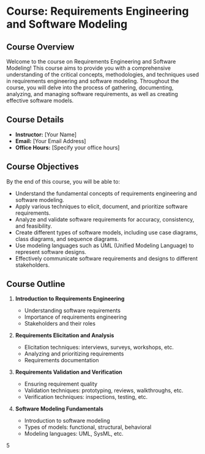 # Course: Requirements Engineering and Software Modeling

## Course Overview

Welcome to the course on Requirements Engineering and Software Modeling! This course aims to provide you with a comprehensive understanding of the critical concepts, methodologies, and techniques used in requirements engineering and software modeling. Throughout the course, you will delve into the process of gathering, documenting, analyzing, and managing software requirements, as well as creating effective software models.

## Course Details

- **Instructor:** [Your Name]
- **Email:** [Your Email Address]
- **Office Hours:** [Specify your office hours]

## Course Objectives

By the end of this course, you will be able to:

- Understand the fundamental concepts of requirements engineering and software modeling.
- Apply various techniques to elicit, document, and prioritize software requirements.
- Analyze and validate software requirements for accuracy, consistency, and feasibility.
- Create different types of software models, including use case diagrams, class diagrams, and sequence diagrams.
- Use modeling languages such as UML (Unified Modeling Language) to represent software designs.
- Effectively communicate software requirements and designs to different stakeholders.

## Course Outline

1. **Introduction to Requirements Engineering**
   - Understanding software requirements
   - Importance of requirements engineering
   - Stakeholders and their roles

2. **Requirements Elicitation and Analysis**
   - Elicitation techniques: interviews, surveys, workshops, etc.
   - Analyzing and prioritizing requirements
   - Requirements documentation

3. **Requirements Validation and Verification**
   - Ensuring requirement quality
   - Validation techniques: prototyping, reviews, walkthroughs, etc.
   - Verification techniques: inspections, testing, etc.

4. **Software Modeling Fundamentals**
   - Introduction to software modeling
   - Types of models: functional, structural, behavioral
   - Modeling languages: UML, SysML, etc.

5


